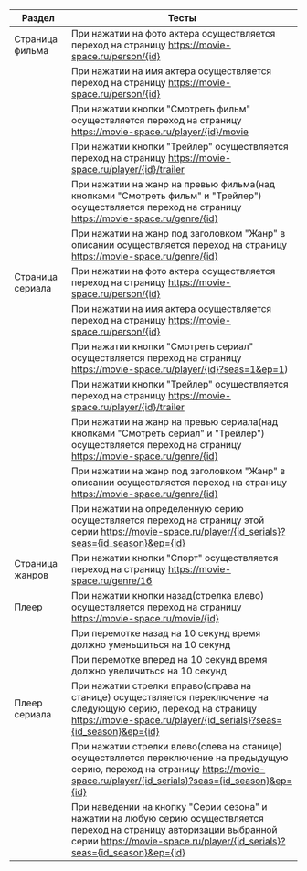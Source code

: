 |Раздел     | Тесты                                                                                                   |
|-----------|---------------------------------------------------------------------------------------------------------|
|Страница фильма| При нажатии на фото актера осуществляется переход на страницу https://movie-space.ru/person/{id}|
|           | При нажатии на имя актера осуществляется переход на страницу https://movie-space.ru/person/{id}                           |
|           | При нажатии кнопки "Смотреть фильм" осуществляется переход на страницу https://movie-space.ru/player/{id}/movie                           |
|           | При нажатии кнопки "Трейлер" осуществляется переход на страницу https://movie-space.ru/player/{id}/trailer                          |
|           | При нажатии на жанр на превью фильма(над кнопками "Смотреть фильм" и "Трейлер") осуществляется переход на страницу https://movie-space.ru/genre/{id}                          |
|           | При нажатии на жанр под заголовком "Жанр" в описании осуществляется переход на страницу https://movie-space.ru/genre/{id}                          |
|Страница сериала| При нажатии на фото актера осуществляется переход на страницу https://movie-space.ru/person/{id} |
|           | При нажатии на имя актера осуществляется переход на страницу https://movie-space.ru/person/{id} |
|           | При нажатии кнопки "Смотреть сериал" осуществляется переход на страницу https://movie-space.ru/player/{id}?seas=1&ep=1)                         |
|           | При нажатии кнопки "Трейлер" осуществляется переход на страницу https://movie-space.ru/player/{id}/trailer                          |
|           | При нажатии на жанр на превью сериала(над кнопками "Смотреть сериал" и "Трейлер") осуществляется переход на страницу https://movie-space.ru/genre/{id}                          |
|           | При нажатии на жанр под заголовком "Жанр" в описании осуществляется переход на страницу https://movie-space.ru/genre/{id}                          |
|           | При нажатии на определенную серию осуществляется переход на страницу этой серии https://movie-space.ru/player/{id_serials}?seas={id_season}&ep={id}                          |
|Страница жанров| При нажатии кнопки "Спорт" осуществляется переход на страницу https://movie-space.ru/genre/16                      |
|Плеер | При нажатии кнопки назад(стрелка влево) осуществляется переход на страницу https://movie-space.ru/movie/{id} |
|           | При перемотке назад на 10 секунд время должно уменьшиться на 10 секунд |
|           | При перемотке вперед на 10 секунд время должно увеличиться на 10 секунд |
|Плеер сериала| При нажатии стрелки вправо(справа на станице) осуществляется переключение на следующую серию, переход на страницу https://movie-space.ru/player/{id_serials}?seas={id_season}&ep={id} |
|           | При нажатии стрелки влево(слева на станице) осуществляется переключение на предыдущую серию, переход на страницу https://movie-space.ru/player/{id_serials}?seas={id_season}&ep={id}|
|           | При наведении на кнопку "Серии сезона" и нажатии на любую серию осуществляется переход на страницу авторизации выбранной серии https://movie-space.ru/player/{id_serials}?seas={id_season}&ep={id} |
